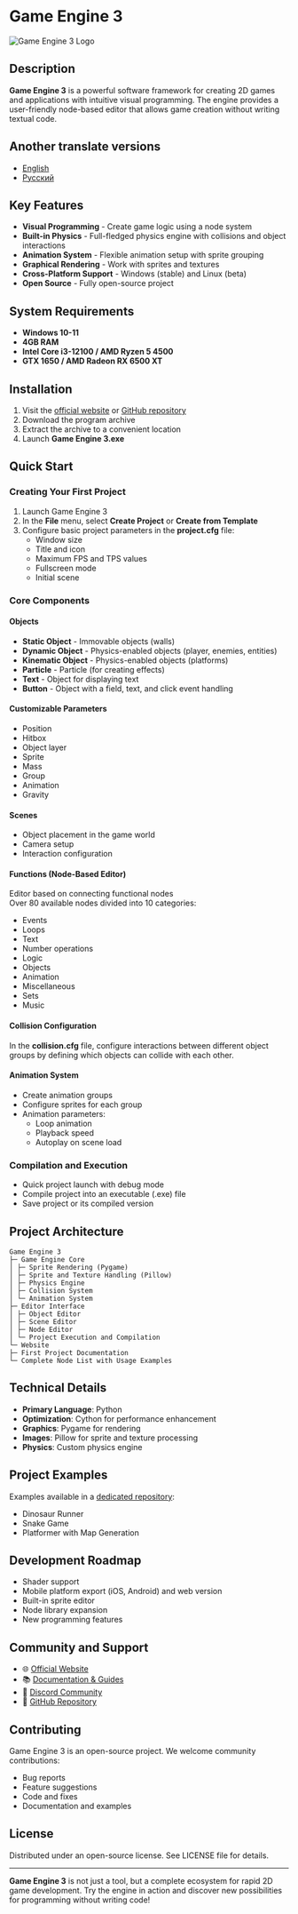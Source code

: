 # Game Engine 3

![Game Engine 3 Logo](https://habrastorage.org/getpro/habr/upload_files/271/741/7fc/2717417fc68548727302672b1df80771.png)

## Description

**Game Engine 3** is a powerful software framework for creating 2D games and applications with intuitive visual programming. The engine provides a user-friendly node-based editor that allows game creation without writing textual code.

## Another translate versions

- [English](README.md)
- [Русский](descriptions/ru.md)

## Key Features

- **Visual Programming** - Create game logic using a node system
- **Built-in Physics** - Full-fledged physics engine with collisions and object interactions
- **Animation System** - Flexible animation setup with sprite grouping
- **Graphical Rendering** - Work with sprites and textures
- **Cross-Platform Support** - Windows (stable) and Linux (beta)
- **Open Source** - Fully open-source project

## System Requirements

- **Windows 10-11**
- **4GB RAM**
- **Intel Core i3-12100 / AMD Ryzen 5 4500**
- **GTX 1650 / AMD Radeon RX 6500 XT**

## Installation

1. Visit the [official website](https://artyom7777.pythonanywhere.com/) or [GitHub repository](https://github.com/artyom7774/Game-Engine-3/releases/)
2. Download the program archive
3. Extract the archive to a convenient location
4. Launch **Game Engine 3.exe**

## Quick Start

### Creating Your First Project

1. Launch Game Engine 3
2. In the **File** menu, select **Create Project** or **Create from Template**
3. Configure basic project parameters in the **project.cfg** file:
   - Window size
   - Title and icon
   - Maximum FPS and TPS values
   - Fullscreen mode
   - Initial scene

### Core Components

#### Objects

- **Static Object** - Immovable objects (walls)
- **Dynamic Object** - Physics-enabled objects (player, enemies, entities)
- **Kinematic Object** - Physics-enabled objects (platforms)
- **Particle** - Particle (for creating effects)
- **Text** - Object for displaying text
- **Button** - Object with a field, text, and click event handling

#### Customizable Parameters

- Position
- Hitbox
- Object layer
- Sprite
- Mass
- Group
- Animation
- Gravity

#### Scenes

- Object placement in the game world
- Camera setup
- Interaction configuration

#### Functions (Node-Based Editor)

Editor based on connecting functional nodes
<br>
Over 80 available nodes divided into 10 categories:
- Events
- Loops
- Text
- Number operations
- Logic
- Objects
- Animation
- Miscellaneous
- Sets
- Music

#### Collision Configuration

In the **collision.cfg** file, configure interactions between different object groups by defining which objects can collide with each other.

#### Animation System

- Create animation groups
- Configure sprites for each group
- Animation parameters:
  - Loop animation
  - Playback speed
  - Autoplay on scene load

### Compilation and Execution

- Quick project launch with debug mode
- Compile project into an executable (.exe) file
- Save project or its compiled version

## Project Architecture

```
Game Engine 3
├─ Game Engine Core
│ ├─ Sprite Rendering (Pygame)
│ ├─ Sprite and Texture Handling (Pillow)
│ ├─ Physics Engine
│ ├─ Collision System
│ └─ Animation System
├─ Editor Interface
│ ├─ Object Editor
│ ├─ Scene Editor
│ ├─ Node Editor
│ └─ Project Execution and Compilation
└─ Website
├─ First Project Documentation
└─ Complete Node List with Usage Examples
```

## Technical Details

- **Primary Language**: Python
- **Optimization**: Cython for performance enhancement
- **Graphics**: Pygame for rendering
- **Images**: Pillow for sprite and texture processing
- **Physics**: Custom physics engine

## Project Examples

Examples available in a [dedicated repository](https://github.com/artyom7774/Game-Engine-3-projects):
- Dinosaur Runner
- Snake Game
- Platformer with Map Generation

## Development Roadmap

- Shader support
- Mobile platform export (iOS, Android) and web version
- Built-in sprite editor
- Node library expansion
- New programming features

## Community and Support

- 🌐 [Official Website](https://artyom7777.pythonanywhere.com/)
- 📚 [Documentation & Guides](https://artyom7777.pythonanywhere.com/)
- 💬 [Discord Community](https://discord.gg/AgYqzHYUVf)
- 📝 [GitHub Repository](https://github.com/artyom7774/Game-Engine-3)

## Contributing

Game Engine 3 is an open-source project. We welcome community contributions:
- Bug reports
- Feature suggestions
- Code and fixes
- Documentation and examples

## License

Distributed under an open-source license. See LICENSE file for details.

---

**Game Engine 3** is not just a tool, but a complete ecosystem for rapid 2D game development. Try the engine in action and discover new possibilities for programming without writing code!
